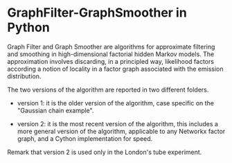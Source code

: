 # GraphFilter-GraphSmoother in Python
Graph Filter and Graph Smoother are algorithms for approximate filtering and smoothing in high-dimensional factorial hidden Markov models. The approximation involves discarding, in a principled way, likelihood factors according a notion of locality in a factor graph associated with the emission distribution.

The two versions of the algorithm are reported in two different folders.

- version 1: it is the older version of the algorithm, case specific on the "Gaussian chain example".

- version 2: it is the most recent version of the algorithm, this includes a more general version of the algorithm, applicable to any Networkx factor graph, and a Cython implementation for speed.

Remark that version 2 is used only in the London's tube experiment.